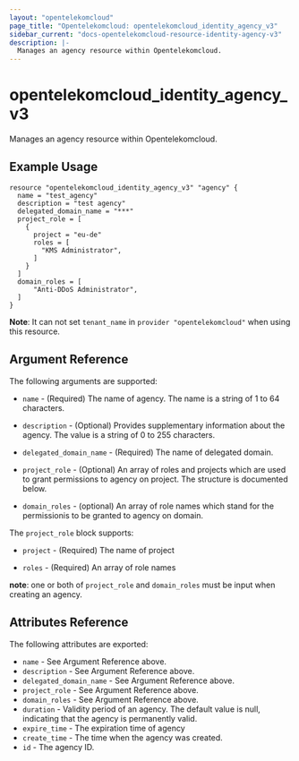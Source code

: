 ```yaml
---
layout: "opentelekomcloud"
page_title: "Opentelekomcloud: opentelekomcloud_identity_agency_v3"
sidebar_current: "docs-opentelekomcloud-resource-identity-agency-v3"
description: |-
  Manages an agency resource within Opentelekomcloud.
---
```


# opentelekomcloud\_identity\_agency\_v3

Manages an agency resource within Opentelekomcloud.

## Example Usage

```hcl
resource "opentelekomcloud_identity_agency_v3" "agency" {
  name = "test_agency"
  description = "test agency"
  delegated_domain_name = "***"
  project_role = [
    {
      project = "eu-de"
      roles = [
        "KMS Administrator",
      ]
    }
  ]
  domain_roles = [
      "Anti-DDoS Administrator",
  ]
}
```

**Note**: It can not set `tenant_name` in `provider "opentelekomcloud"` when
   using this resource.

## Argument Reference

The following arguments are supported:

* `name` - (Required) The name of agency. The name is a string of 1 to 64
    characters.

* `description` - (Optional) Provides supplementary information about the
    agency. The value is a string of 0 to 255 characters.

* `delegated_domain_name` - (Required) The name of delegated domain.

* `project_role` - (Optional) An array of roles and projects which are used to
    grant permissions to agency on project. The structure is documented below.

* `domain_roles` - (optional) An array of role names which stand for the
    permissionis to be granted to agency on domain.

The `project_role` block supports:

* `project` - (Required) The name of project

* `roles` - (Required) An array of role names

**note**:
    one or both of `project_role` and `domain_roles` must be input when
creating an agency.

## Attributes Reference

The following attributes are exported:

* `name` - See Argument Reference above.
* `description` - See Argument Reference above.
* `delegated_domain_name` - See Argument Reference above.
* `project_role` - See Argument Reference above.
* `domain_roles` - See Argument Reference above.
* `duration` - Validity period of an agency. The default value is null,
    indicating that the agency is permanently valid.
* `expire_time` - The expiration time of agency
* `create_time` - The time when the agency was created.
* `id` - The agency ID.
